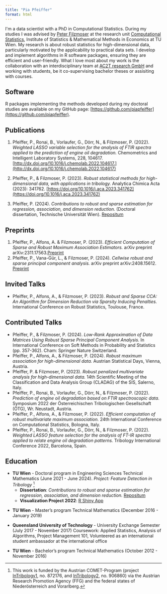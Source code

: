 ```yaml
---
title: "Pia Pfeiffer"
format: html
---
```


I'm a data scientist with a PhD in Computational Statistics. During my studies I was advised by [Peter Filzmoser](https://cstat.tuwien.ac.at/) at the research unit [Computational Statistics](https://www.tuwien.at/mg/cstat), Institute of Statistics & Mathematical Methods in Economics at TU Wien.
My research is about robust statistics for high-dimensional data, particularly motivated by the applicability to practical data sets. I develop and implement algorithms in R software packages, ensuring they are efficient and user-friendly. What I love most about my work is the collaboration with an interdisciplinary team at [AC2T research GmbH](https://www.ac2t.at/) and working with students, be it co-supervising bachelor theses or assisiting with courses. 

## Software
R packages implementing the methods developed during my doctoral studies are available on my GitHub page: [https://github.com/piapfeiffer](https://github.com/piapfeiffer).

## Publications
1. Pfeiffer, P., Ronai, B., Vorlaufer, G., Dörr, N., & Filzmoser, P. (2022). *Weighted LASSO variable selection for the analysis of FTIR spectra applied to the prediction of engine oil degradation.* Chemometrics and Intelligent Laboratory Systems, 228, 104617. [http://dx.doi.org/10.1016/j.chemolab.2022.104617.](http://dx.doi.org/10.1016/j.chemolab.2022.104617)

2. Pfeiffer, P., & Filzmoser, P. (2023). *Robust statistical methods for high-dimensional data, with applications in tribology.* Analytica Chimica Acta (2023): 341762. [https://doi.org/10.1016/j.aca.2023.341762](https://doi.org/10.1016/j.aca.2023.341762)

3. Pfeiffer, P. (2024). *Contributions to robust and sparse estimation for regression, association, and dimension reduction.* (Doctoral dissertation, Technische Universität Wien). [Repositum](https://repositum.tuwien.at/bitstream/20.500.12708/199573/1/Pfeiffer%20Pia%20-%202024%20-%20Contributions%20to%20robust%20and%20sparse%20estimation%20for...pdf)

## Preprints
1. Pfeiffer, P., Alfons, A. & Filzmoser, P. (2023). *Efficient Computation of Sparse and Robust Maximum Association Estimators.* arXiv preprint arXiv:2311.17563.[Preprint](https://arxiv.org/pdf/2311.17563)
2. Pfeiffer, P., Vana-Gür, L., & Filzmoser, P. (2024). *Cellwise robust and sparse principal component analysis.* arXiv preprint arXiv:2408.15612. [Preprint](https://arxiv.org/pdf/2408.15612)

## Invited Talks
- Pfeiffer, P., Alfons, A., & Filzmoser, P. (2023). *Robust and Sparse CCA: An Algorithm for Dimension Reduction via Sparsity Inducing Penalties.* International Conference on Robust Statistics, Toulouse, France.

## Contributed Talks
- Pfeiffer, P., & Filzmoser, P. (2024). *Low-Rank Approximation of Data Matrices Using Robust Sparse Principal Component Analysis.* In International Conference on Soft Methods in Probability and Statistics (pp. 357-362). Cham: Springer Nature Switzerland.
- Pfeiffer, P., Alfons, A., & Filzmoser, P. (2024). *Robust maximum association for high-dimensional data.* Austrian Statistical Days, Vienna, Austria.
- Pfeiffer, P. & Filzmoser, P. (2023). *Robust penalized multivariate analysis for high-dimensional data.* 14th Scientific Meeting of the Classification and Data Analysis Group (CLADAG) of the SIS, Salerno, Italy.
- Pfeiffer, P., Ronai, B., Vorlaufer, G., Dörr, N., & Filzmoser, P. (2022). *Prediction of engine oil degradation based on FTIR spectroscopic data.* Symposium 2022 der Österreichischen Tribologischen Gesellschaft (ÖTG), Wr. Neustadt, Austria.
- Pfeiffer, P., Alfons, A., & Filzmoser, P. (2022). *Efficient computation of robust multivariate maximum association.* 24th International Conference on Computational Statistics, Bologna, Italy.
- Pfeiffer, P., Ronai, B., Vorlaufer, G., Dörr, N., & Filzmoser, P. (2022). *Weighted LASSO feature selection for the analysis of FT-IR spectra applied to relate engine oil degradation patterns.* Tribology International Conference 2022, Barcelona, Spain.

## Education
- **TU Wien** - Doctoral program in Engineering Sciences Technical Mathematics (June 2021 - June 2024). *Project: Feature Detection in Tribology* [^1]
    - **Dissertation**: *Contributions to robust and sparse estimation for regression, association, and dimension reduction.* [Repositum](https://repositum.tuwien.at/bitstream/20.500.12708/199573/1/Pfeiffer%20Pia%20-%202024%20-%20Contributions%20to%20robust%20and%20sparse%20estimation%20for...pdf)
    - **Visualization Project 2022**: [R Shiny App](https://u15sp1-piapfeiffer.shinyapps.io/londontube_shiny_app/)

[^1]: This work is funded by the Austrian
COMET-Program (project [InTribology1](https://projekte.ffg.at/projekt/3228396), no. 872176, and [InTribology2](https://projekte.ffg.at/projekt/4902165), no. 906860) via the
Austrian Research Promotion Agency (FFG) and the federal
states of Niederösterreich and Vorarlberg.

- **TU Wien** - Master’s program Technical Mathematics (December 2016 - January 2019)

- **Queensland University of Technology** - University Exchange Semester (July 2017 - November 2017)
Coursework: Applied Statistics, Analysis of Algorithms, Project Management 101, 
Volunteered as an international student ambassador at the international office


- **TU Wien** - Bachelor’s program Technical Mathematics (October 2012 - November 2016)
